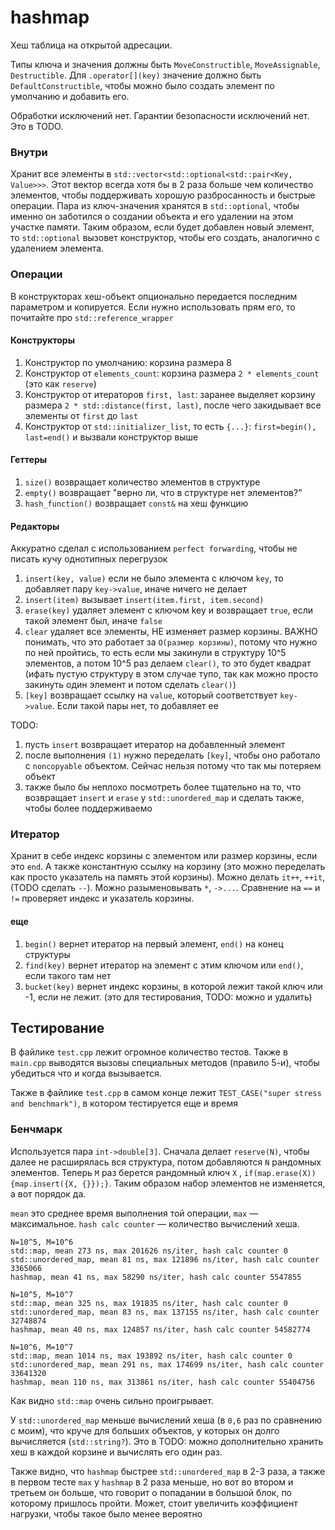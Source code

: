 # hashmap

Хеш таблица на открытой адресации.

Типы ключа и значения должны быть `MoveConstructible`, `MoveAssignable`, `Destructible`. Для `.operator[](key)` значение должно быть `DefaultConstructible`, чтобы можно было создать элемент по умолчанию и добавить его.

Обработки исключений нет. Гарантии безопасности исключений нет. Это в TODO.

### Внутри

Хранит все элементы в `std::vector<std::optional<std::pair<Key, Value>>>`. Этот вектор всегда хотя бы в 2 раза больше
чем количество элементов, чтобы поддерживать хорошую разбросанность и быстрые операции. Пара из ключ-значения хранятся
в `std::optional`, чтобы именно он заботился о создании объекта и его удалении на этом участке памяти. Таким образом,
если будет добавлен новый элемент, то `std::optional` вызовет конструктор, чтобы его создать, аналогично с удалением
элемента.

### Операции

В конструкторах хеш-объект опционально передается последним параметром и копируется. Если нужно использовать прям его,
то почитайте про `std::reference_wrapper`

#### Конструкторы

1) Конструктор по умолчанию: корзина размера 8
2) Конструктор от `elements_count`: корзина размера `2 * elements_count` (это как `reserve`)
3) Конструктор от итераторов `first, last`: заранее выделяет корзину размера `2 * std::distance(first, last)`, после
   чего закидывает все элементы от `first` до `last`
4) Конструктор от `std::initializer_list`, то есть `{...}`: `first=begin(), last=end()` и вызвали конструктор выше

#### Геттеры

1) `size()` возвращает количество элементов в структуре
2) `empty()` возвращает "верно ли, что в структуре нет элементов?"
3) `hash_function()` возвращает `const&` на хеш функцию

#### Редакторы

Аккуратно сделал с использованием `perfect forwarding`, чтобы не писать кучу однотипных перегрузок

1) `insert(key, value)` если не было элемента с ключом `key`, то добавляет пару `key->value`, иначе ничего не делает
2) `insert(item)` вызывает `insert(item.first, item.second)`
3) `erase(key)` удаляет элемент с ключом key и возвращает `true`, если такой элемент был, иначе `false`
4) `clear` удаляет все элементы, НЕ изменяет размер корзины. ВАЖНО понимать, что это работает за `O(размер корзины)`,
   потому что нужно по ней пройтись, то есть если мы закинули в структуру 10^5 элементов, а потом 10^5 раз
   делаем `clear()`, то это будет квадрат (ифать пустую структуру в этом случае тупо, так как можно просто закинуть один
   элемент и потом сделать `clear()`)
5) `[key]` возвращает ссылку на `value`, который соответствует `key->value`. Если такой пары нет, то добавляет ее

TODO:

1) пусть `insert` возвращает итератор на добавленный элемент
2) после выполнения `(1)` нужно переделать `[key]`, чтобы оно работало с `noncopyable` объектом. Сейчас нельзя потому
   что так мы потеряем объект
3) также было бы неплохо посмотреть более тщательно на то, что возвращает `insert` и `erase` у `std::unordered_map` и
   сделать также, чтобы более поддерживаемо

### Итератор

Хранит в себе индекс корзины с элементом или размер корзины, если это `end`. А также константную ссылку на корзину (это
можно переделать как просто указатель на память этой корзины).
Можно делать `it++`, `++it`, (TODO сделать `--`). Можно разыменовывать `*`, `->...`. Сравнение на `==` и `!=` проверяет
индекс и указатель корзины.

#### еще

1) `begin()` вернет итератор на первый элемент, `end()` на конец структуры
2) `find(key)` вернет итератор на элемент с этим ключом или `end()`, если такого там нет
3) `bucket(key)` вернет индекс корзины, в которой лежит такой ключ или -1, если не лежит. (это для тестирования, TODO:
   можно и удалить)

## Тестирование

В файлике `test.cpp` лежит огромное количество тестов.
Также в `main.cpp` выводятся вызовы специальных методов (правило 5-и), чтобы убедиться что и когда вызывается.

Также в файлике `test.cpp` в самом конце лежит `TEST_CASE("super stress and benchmark")`, в котором тестируется еще и
время

### Бенчмарк

Используется пара `int->double[3]`. Сначала делает `reserve(N)`, чтобы далее не расширялась вся структура, потом
добавляются `N` рандомных элементов. Теперь `M` раз берется рандомный ключ `X`
, `if(map.erase(X)) {map.insert({X, {}});}`. Таким образом набор элементов не изменяется, а вот порядок да.

`mean` это среднее время выполнения той операции, `max` — максимальное. `hash calc counter` — количество вычислений
хеша.

`N=10^5, M=10^6`\
`std::map, mean 273 ns, max 201626 ns/iter, hash calc counter 0`\
`std::unordered_map, mean 81 ns, max 121896 ns/iter, hash calc counter 3365066`\
`hashmap, mean 41 ns, max 58290 ns/iter, hash calc counter 5547855`

`N=10^5, M=10^7`\
`std::map, mean 325 ns, max 191835 ns/iter, hash calc counter 0`\
`std::unordered_map, mean 83 ns, max 137155 ns/iter, hash calc counter 32748874`\
`hashmap, mean 40 ns, max 124857 ns/iter, hash calc counter 54582774`

`N=10^6, M=10^7`\
`std::map, mean 1014 ns, max 193892 ns/iter, hash calc counter 0`\
`std::unordered_map, mean 291 ns, max 174699 ns/iter, hash calc counter 33641320`\
`hashmap, mean 110 ns, max 313861 ns/iter, hash calc counter 55404756`

Как видно `std::map` очень сильно проигрывает. 

У `std::unordered_map` меньше вычислений хеша (в `0,6` раз по сравнению с
моим), что круче для больших объектов, у которых он долго вычисляется (`std::string?`). Это в TODO: можно дополнительно
хранить хеш в каждой корзине и вычислять его один раз.

Также видно, что `hashmap` быстрее `std::unordered_map` в 2-3 раза, а также в первом тесте `max` у `hashmap` в 2 раза меньше, но вот во втором и третьем он больше, что говорит о попадании в большой блок, по которому пришлось пройти. Может, стоит увеличить коэффициент нагрузки, чтобы такое было менее вероятно